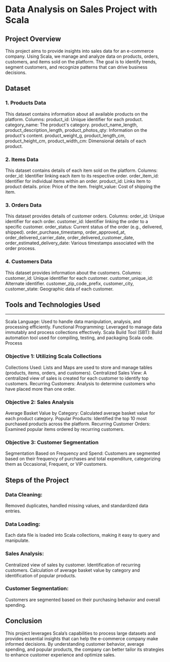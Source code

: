 # Data Analysis on Sales Project with Scala
## Project Overview

This project aims to provide insights into sales data for an e-commerce company. Using Scala, we manage and analyze data on products, orders, customers, and items sold on the platform. The goal is to identify trends, segment customers, and recognize patterns that can drive business decisions.

## Dataset
### 1. Products Data
This dataset contains information about all available products on the platform.
Columns:
product_id: Unique identifier for each product.
category_name: The product's category.
product_name_length, product_description_length, product_photos_qty: Information on the product's content.
product_weight_g, product_length_cm, product_height_cm, product_width_cm: Dimensional details of each product.
### 2. Items Data
This dataset contains details of each item sold on the platform.
Columns:
order_id: Identifier linking each item to its respective order.
order_item_id: Identifier for individual items within an order.
product_id: Links item to product details.
price: Price of the item.
freight_value: Cost of shipping the item.
### 3. Orders Data
This dataset provides details of customer orders.
Columns:
order_id: Unique identifier for each order.
customer_id: Identifier linking the order to a specific customer.
order_status: Current status of the order (e.g., delivered, shipped).
order_purchase_timestamp, order_approved_at, order_delivered_carrier_date, order_delivered_customer_date, order_estimated_delivery_date: Various timestamps associated with the order process.
### 4. Customers Data
This dataset provides information about the customers.
Columns:
customer_id: Unique identifier for each customer.
customer_unique_id: Alternate identifier.
customer_zip_code_prefix, customer_city, customer_state: Geographic data of each customer.


## Tools and Technologies Used
---
Scala Language: Used to handle data manipulation, analysis, and processing efficiently.
Functional Programming: Leveraged to manage data immutably and process collections effectively.
Scala Build Tool (SBT): Build automation tool used for compiling, testing, and packaging Scala code.
Process
### Objective 1: Utilizing Scala Collections
Collections Used: Lists and Maps are used to store and manage tables (products, items, orders, and customers).
Centralized Sales View: A centralized view of sales is created for each customer to identify top customers.
Recurring Customers: Analysis to determine customers who have placed more than one order.
### Objective 2: Sales Analysis
Average Basket Value by Category: Calculated average basket value for each product category.
Popular Products: Identified the top 10 most purchased products across the platform.
Recurring Customer Orders: Examined popular items ordered by recurring customers.
### Objective 3: Customer Segmentation
Segmentation Based on Frequency and Spend: Customers are segmented based on their frequency of purchases and total expenditure, categorizing them as Occasional, Frequent, or VIP customers.
## Steps of the Project
### Data Cleaning:

Removed duplicates, handled missing values, and standardized data entries.
### Data Loading:

Each data file is loaded into Scala collections, making it easy to query and manipulate.
### Sales Analysis:

Centralized view of sales by customer.
Identification of recurring customers.
Calculation of average basket value by category and identification of popular products.
### Customer Segmentation:

Customers are segmented based on their purchasing behavior and overall spending.
## Conclusion
This project leverages Scala’s capabilities to process large datasets and provides essential insights that can help the e-commerce company make informed decisions. By understanding customer behavior, average spending, and popular products, the company can better tailor its strategies to enhance customer experience and optimize sales.

